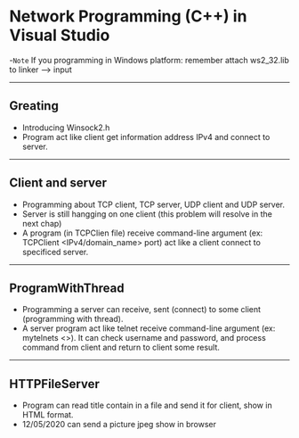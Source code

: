 # Network Programming (C++) in Visual Studio

-`Note` If you programming in Windows platform: remember attach ws2_32.lib to linker --> input
***

## Greating 
- Introducing Winsock2.h
- Program act like client get information address IPv4 and connect to server.
***
## Client and server
- Programming about TCP client, TCP server, UDP client and UDP server.
- Server is still hangging on one client (this problem will resolve in the next chap)
- A program (in TCPClien file) receive command-line argument (ex: TCPClient <IPv4/domain_name> port) act like a client connect to specificed server.
***
## ProgramWithThread
- Programming a server can receive, sent (connect) to some client (programming with thread).
- A server program act like telnet receive command-line argument (ex: mytelnets <<port>>). It can check username and password, and process command from client and return to client some result.
***
## HTTPFileServer
- Program can read title contain in a file and send it for client, show in HTML format.
- 12/05/2020 can send a picture jpeg show in browser

